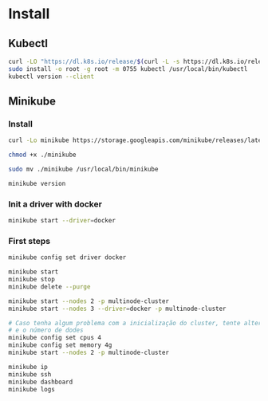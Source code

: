 # Install

## Kubectl

```bash
curl -LO "https://dl.k8s.io/release/$(curl -L -s https://dl.k8s.io/release/stable.txt)/bin/linux/amd64/kubectl"
sudo install -o root -g root -m 0755 kubectl /usr/local/bin/kubectl
kubectl version --client
```

## Minikube

### Install

```bash
curl -Lo minikube https://storage.googleapis.com/minikube/releases/latest/minikube-linux-amd64

chmod +x ./minikube

sudo mv ./minikube /usr/local/bin/minikube

minikube version
```

### Init a driver with docker

```bash
minikube start --driver=docker
```

### First steps

```bash
minikube config set driver docker 

minikube start
minikube stop
minikube delete --purge

minikube start --nodes 2 -p multinode-cluster
minikube start --nodes 3 --driver=docker -p multinode-cluster

# Caso tenha algum problema com a inicialização do cluster, tente alterar a quantia de recursos de cada pod
# e o número de dodes
minikube config set cpus 4
minikube config set memory 4g
minikube start --nodes 2 -p multinode-cluster
```

```bash
minikube ip
minikube ssh
minikube dashboard
minikube logs
```
